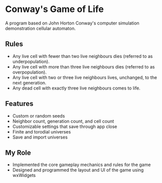
Conway's Game of Life
=========================
A program based on John Horton Conway's computer simulation demonstration cellular automaton.

Rules
-------------------------

- Any live cell with fewer than two live neighbours dies (referred to as underpopulation).
- Any live cell with more than three live neighbours dies (referred to as overpopulation).
- Any live cell with two or three live neighbours lives, unchanged, to the next generation.
- Any dead cell with exactly three live neighbours comes to life.

Features
-------------------------

- Custom or random seeds
- Neighbor count, generation count, and cell count
- Customizable settings that save through app close
- Finite and torodial universes
- Save and import universes

My Role
-------------------------

- Implemented the core gameplay mechanics and rules for the game
- Designed and programmed the layout and UI of the game using wxWidgets
